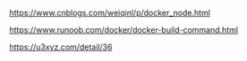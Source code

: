 https://www.cnblogs.com/weiqinl/p/docker_node.html

https://www.runoob.com/docker/docker-build-command.html

https://u3xyz.com/detail/36